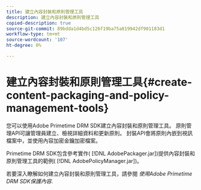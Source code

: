 ```yaml
---
title: 建立內容封裝和原則管理工具
description: 建立內容封裝和原則管理工具
copied-description: true
source-git-commit: 89bdda1d4bd5c126f19ba75a819942df901183d1
workflow-type: tm+mt
source-wordcount: '107'
ht-degree: 0%

---
```



# 建立內容封裝和原則管理工具{#create-content-packaging-and-policy-management-tools}

您可以使用Adobe Primetime DRM SDK建立內容封裝和原則管理工具。 原則管理API可讓管理員建立、檢視詳細資料和更新原則。 封裝API會將原則內嵌到視訊檔案中，並使用內容加密金鑰加密檔案。

Primetime DRM SDK包含參考實作( [!DNL AdobePackager.jar])提供內容封裝和原則管理工具的範例( [!DNL AdobePolicyManager.jar])。

若要深入瞭解如何建立內容封裝和原則管理工具，請參閱 *使用Adobe Primetime DRM SDK保護內容*.
